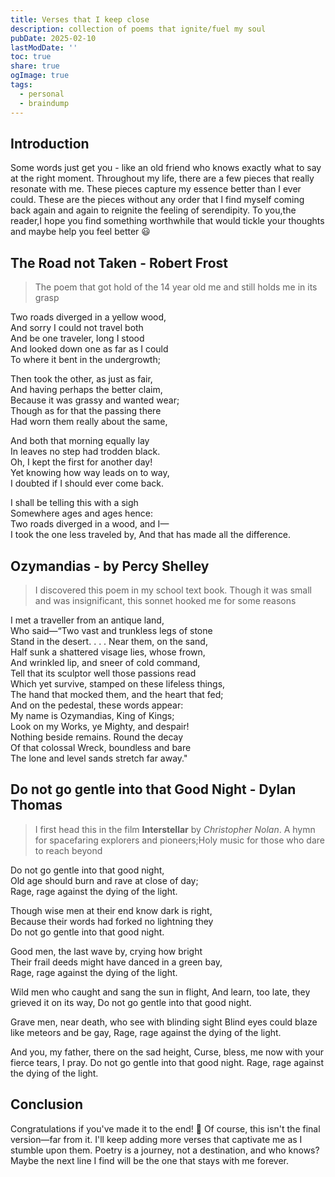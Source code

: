 ```yaml
---
title: Verses that I keep close
description: collection of poems that ignite/fuel my soul 
pubDate: 2025-02-10
lastModDate: ''
toc: true
share: true
ogImage: true
tags:
  - personal
  - braindump
---
```


## Introduction
Some words just get you - like an old friend who knows exactly what to say at the right moment. Throughout my life, there are a few pieces that really resonate with me. These pieces capture my essence better than I ever could. These are the  pieces without any order that I find myself coming back again and again to reignite  the feeling of serendipity. To you,the reader,I hope you find something worthwhile that would tickle your thoughts and maybe help you feel better 😃


## The Road not Taken - Robert Frost

> The poem that got hold of the 14 year old me and still holds me in its grasp

Two roads diverged in a yellow wood,<br/>
And sorry I could not travel both <br/>
And be one traveler, long I stood <br/>
And looked down one as far as I could <br/>
To where it bent in the undergrowth; <br/>

Then took the other, as just as fair, <br/>
And having perhaps the better claim, <br/>
Because it was grassy and wanted wear; <br/>
Though as for that the passing there <br/>
Had worn them really about the same, <br/>

And both that morning equally lay <br/>
In leaves no step had trodden black. <br/>
Oh, I kept the first for another day! <br/>
Yet knowing how way leads on to way, <br/>
I doubted if I should ever come back. <br/>

I shall be telling this with a sigh <br/>
Somewhere ages and ages hence: <br/>
Two roads diverged in a wood, and I— <br/>
I took the one less traveled by,
And that has made all the difference. <br/>


## Ozymandias -  by Percy Shelley  
> I discovered this poem in my school text book. Though it was small and was insignificant, this sonnet hooked me for some reasons

I met a traveller from an antique land,  
Who said—“Two vast and trunkless legs of stone  
Stand in the desert. . . . Near them, on the sand,  
Half sunk a shattered visage lies, whose frown,  
And wrinkled lip, and sneer of cold command,  
Tell that its sculptor well those passions read  
Which yet survive, stamped on these lifeless things,  
The hand that mocked them, and the heart that fed;  
And on the pedestal, these words appear:  
My name is Ozymandias, King of Kings;  
Look on my Works, ye Mighty, and despair!  
Nothing beside remains. Round the decay  
Of that colossal Wreck, boundless and bare  
The lone and level sands stretch far away."  

## Do not go gentle into that Good Night - Dylan Thomas  
> I first head this in the film **Interstellar** by *Christopher Nolan*. A hymn for spacefaring explorers and pioneers;Holy music for those who dare to reach beyond

Do not go gentle into that good night,  
Old age should burn and rave at close of day;  
Rage, rage against the dying of the light. <br />

Though wise men at their end know dark is right,  
Because their words had forked no lightning they  
Do not go gentle into that good night.<br />  

Good men, the last wave by, crying how bright  
Their frail deeds might have danced in a green bay,  
Rage, rage against the dying of the light.<br />  

Wild men who caught and sang the sun in flight, 
And learn, too late, they grieved it on its way, 
Do not go gentle into that good night.<br />  

Grave men, near death, who see with blinding sight
Blind eyes could blaze like meteors and be gay,
Rage, rage against the dying of the light.<br />  

And you, my father, there on the sad height, 
Curse, bless, me now with your fierce tears, I pray. 
Do not go gentle into that good night. 
Rage, rage against the dying of the light. 

## Conclusion

Congratulations if you've made it to the end! 🎉
Of course, this isn't the final version—far from it. I'll keep adding more verses that captivate me as I stumble upon them.
Poetry is a journey, not a destination, and who knows? Maybe the next line I find will be the one that stays with me forever. 



